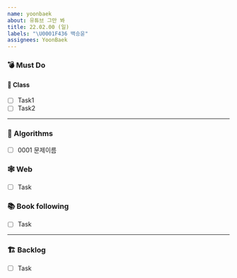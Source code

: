 ```yaml
---
name: yoonbaek
about: 유튜브 그만 봐
title: 22.02.00 (일)
labels: "\U0001F436 백승윤"
assignees: YoonBaek
---
```


### 💣 Must Do

#### 📝 Class

- [ ] Task1
- [ ] Task2

---

### 🥇 Algorithms

- [ ] 0001 문제이름

### 🕸️ Web

- [ ] Task

### 📚 Book following

- [ ] Task

---

### 🏗️ Backlog

- [ ] Task
